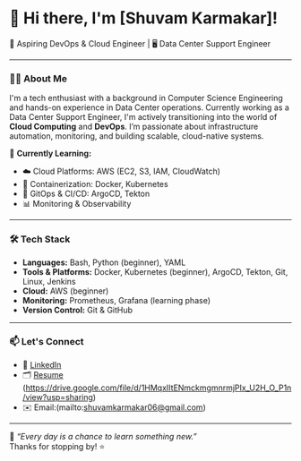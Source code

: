 # 👋 Hi there, I'm [Shuvam Karmakar]!

🚀 Aspiring DevOps & Cloud Engineer | 🖥️ Data Center Support Engineer

---

### 🧑‍💻 About Me

I'm a tech enthusiast with a background in Computer Science Engineering and hands-on experience in Data Center operations. Currently working as a Data Center Support Engineer, I'm actively transitioning into the world of **Cloud Computing** and **DevOps**. I’m passionate about infrastructure automation, monitoring, and building scalable, cloud-native systems.

🔧 **Currently Learning:**

- ☁️ Cloud Platforms: AWS (EC2, S3, IAM, CloudWatch)
- 🐳 Containerization: Docker, Kubernetes
- 🔁 GitOps & CI/CD: ArgoCD, Tekton
- 📊 Monitoring & Observability

---

### 🛠️ Tech Stack

- **Languages:** Bash, Python (beginner), YAML
- **Tools & Platforms:** Docker, Kubernetes (beginner), ArgoCD, Tekton, Git, Linux, Jenkins
- **Cloud:** AWS (beginner)
- **Monitoring:** Prometheus, Grafana (learning phase)
- **Version Control:** Git & GitHub

---

### 📫 Let's Connect

- 💼 [LinkedIn](https://www.linkedin.com/in/yourlinkedin/shuvam-karmakar-sk)
- 🗂️ [Resume](#) (https://drive.google.com/file/d/1HMqxIItENmckmgmnrmjPIx_U2H_O_P1n/view?usp=sharing)
- ✉️ Email:(mailto\:shuvamkarmakar06@gmail.com)

---

🌱 *“Every day is a chance to learn something new.”*\
Thanks for stopping by! ⭐️

